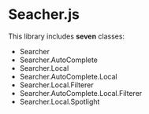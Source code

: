 # Seacher.js

This library includes **seven** classes:

- Searcher
- Searcher.AutoComplete
- Searcher.Local
- Searcher.AutoComplete.Local
- Searcher.Local.Filterer
- Searcher.AutoComplete.Local.Filterer
- Searcher.Local.Spotlight
